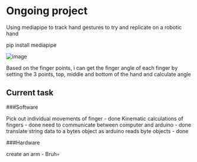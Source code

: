 # Ongoing project

Using mediapipe to track hand gestures to try and replicate on a robotic hand

pip install mediapipe

![image](https://user-images.githubusercontent.com/68525714/170832467-5cb17c7f-bbbe-4dc4-b32c-c51e677b7ec0.png)


Based on the finger points, i can get the finger angle of each finger by setting the 3 points, top, middle and bottom of the hand and calculate angle
## Current task

###Software

Pick out individual movements of finger - done
Kinematic calculations of fingers - done
need to communicate between computer and arduino - done
translate string data to a bytes object as arduino reads byte objects - done

###Hardware

create an arm - Bruh:skull:

